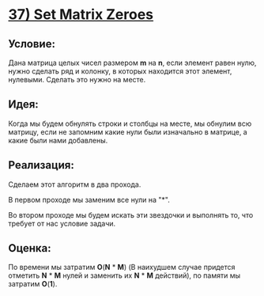# [**37) Set Matrix Zeroes**](https://leetcode.com/problems/set-matrix-zeroes/description/)

## **Условие:**

Дана матрица целых чисел размером **m** на **n**, если элемент равен нулю, нужно сделать ряд и колонку, в которых находится этот элемент, нулевыми. Сделать это нужно на месте.

## **Идея:**

Когда мы будем обнулять строки и столбцы на месте, мы обнулим всю матрицу, если не запомним какие нули были изначально в матрице, а какие были нами добавлены.

## **Реализация:**

Сделаем этот алгоритм в два прохода.

В первом проходе мы заменим все нули на "*".

Во втором проходе мы будем искать эти звездочки и выполнять то, что требует от нас условие задачи.



## **Оценка:**

По времени мы затратим **O**(**N** * **M**) (В наихудшем случае придется отметить **N** * **M** нулей и заменить их **N** * **M** действий), по памяти мы затратим **O**(**1**).

